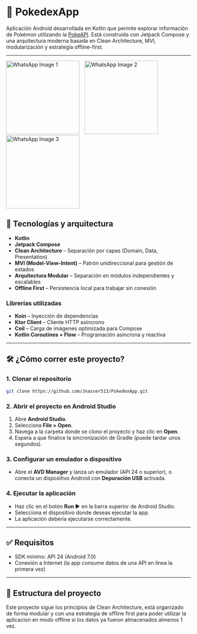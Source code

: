 # 📱 PokedexApp

Aplicación Android desarrollada en Kotlin que permite explorar información de Pokémon utilizando la [PokeAPI](https://pokeapi.co/). Está construida con Jetpack Compose y una arquitectura moderna basada en Clean Architecture, MVI, modularización y estrategia offline-first.

---

<p float="left">
  <img src="https://github.com/user-attachments/assets/d0540d2c-0bed-415a-91ec-8487d41bad4b" alt="WhatsApp Image 1" width="200" style="margin-right: 10px;"/>
  <img src="https://github.com/user-attachments/assets/07a0efeb-0de1-451b-a547-853ce842ba0d" alt="WhatsApp Image 2" width="200" style="margin-right: 10px;"/>
  <img src="https://github.com/user-attachments/assets/20fd56ee-f765-4b3c-9661-97079a5737d8" alt="WhatsApp Image 3" width="200" />
</p>


## 🚀 Tecnologías y arquitectura

- **Kotlin**
- **Jetpack Compose**
- **Clean Architecture** – Separación por capas (Domain, Data, Presentation)
- **MVI (Model-View-Intent)** – Patrón unidireccional para gestión de estados
- **Arquitectura Modular** – Separación en módulos independientes y escalables
- **Offline First** – Persistencia local para trabajar sin conexión

### Librerías utilizadas

- **Koin** – Inyección de dependencias
- **Ktor Client** – Cliente HTTP asíncrono
- **Coil** – Carga de imágenes optimizada para Compose
- **Kotlin Coroutines + Flow** – Programación asíncrona y reactiva

---

## 🛠️ ¿Cómo correr este proyecto?

### 1. Clonar el repositorio

```bash
git clone https://github.com/Jnasser513/PokedexApp.git
```

### 2. Abrir el proyecto en Android Studio

1. Abre **Android Studio**.
2. Selecciona **File > Open**.
3. Navega a la carpeta donde se clono el proyecto y haz clic en **Open**.
4. Espera a que finalice la sincronización de Gradle (puede tardar unos segundos).

### 3. Configurar un emulador o dispositivo

- Abre el **AVD Manager** y lanza un emulador (API 24 o superior), o conecta un dispositivo Android con **Depuración USB** activada.

### 4. Ejecutar la aplicación

- Haz clic en el botón **Run ▶️** en la barra superior de Android Studio.
- Selecciona el dispositivo donde deseas ejecutar la app.
- La aplicación debería ejecutarse correctamente.

---

## ✅ Requisitos
- SDK mínimo: API 24 (Android 7.0)
- Conexión a Internet (la app consume datos de una API en línea la primera vez)

---

## 🧱 Estructura del proyecto

Este proyecto sigue los principios de Clean Architecture, está organizado de forma modular y con una estrategia de offline first para poder utilizar la aplicacion en modo offline si los datos ya fueron almacenados almenos 1 vez.

